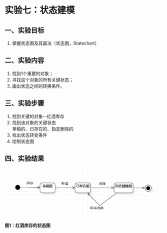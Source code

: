 # 实验七：状态建模

 ## 一、实验目标

 1. 掌握状态图及其画法（状态图，Statechart）

 ## 二、实验内容

1. 找到1个重要的对象；
2. 寻找这个对象的所有关键状态；
3. 画出状态之间的转换条件。

 ## 三、实验步骤

1. 找到关键的对象--红酒库存  
2. 找到该对象的关键状态  
   草稿的、已存在的、指定删除的
3. 找出状态转变条件
4. 绘制状态图

 ## 四、实验结果

 ![红酒库存的状态图](./lab7.jpg)

 **图1：红酒库存的状态图**
